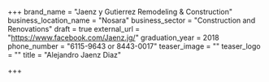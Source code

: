 +++
brand_name = "Jaenz y Gutierrez Remodeling & Construction"
business_location_name = "Nosara"
business_sector = "Construction and Renovations"
draft = true
external_url = "https://www.facebook.com/Jaenz.jg/"
graduation_year = 2018
phone_number = "6115-9643 or 8443-0017"
teaser_image = ""
teaser_logo = ""
title = "Alejandro Jaenz Diaz"

+++
